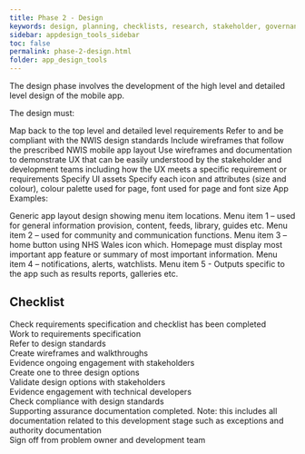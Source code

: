 ```yaml
---
title: Phase 2 - Design
keywords: design, planning, checklists, research, stakeholder, governance, compliance, requirements, 
sidebar: appdesign_tools_sidebar
toc: false
permalink: phase-2-design.html
folder: app_design_tools 
---
```


The design phase involves the development of the high level and detailed level design of the mobile app.

The design must:

Map back to the top level and detailed level requirements
Refer to and be compliant with the NWIS design standards
Include wireframes that follow the prescribed NWIS mobile app layout
Use wireframes and documentation to demonstrate UX that can be easily understood by the stakeholder and development teams including how the UX meets a specific requirement or requirements
Specify UI assets
Specify each icon and attributes (size and colour), colour palette used for page, font used for page and font size
App Examples:

Generic app layout design showing menu item locations. 
Menu item 1 – used for general information provision, content, feeds, library, guides etc. 
Menu item 2 – used for community and communication functions. 
Menu item 3 – home button using NHS Wales icon which. Homepage must display most important app feature or summary of most important information. 
Menu item 4 – notifications, alerts, watchlists.
Menu item 5 - Outputs specific to the app such as results reports, galleries etc.

## Checklist
<p>
				<i class="far fa-square"></i> Check requirements specification and checklist has been completed<br>
				<i class="far fa-square"></i> Work to requirements specification<br>
				<i class="far fa-square"></i> Refer to design standards<br>
				<i class="far fa-square"></i> Create wireframes and walkthroughs<br>
				<i class="far fa-square"></i> Evidence ongoing engagement with stakeholders<br>
				<i class="far fa-square"></i> Create one to three design options<br>
				<i class="far fa-square"></i> Validate design options with stakeholders<br>
				<i class="far fa-square"></i> Evidence engagement with technical developers<br>
				<i class="far fa-square"></i> Check compliance with design standards<br>
				<i class="far fa-square"></i> Supporting assurance documentation completed. Note: this includes all documentation related to this development stage such as exceptions and authority documentation<br>
				<i class="far fa-square"></i> Sign off from problem owner and development team
			</p>